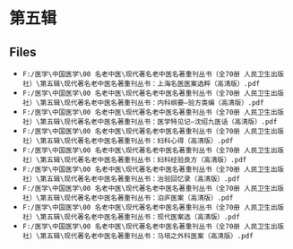 # 第五辑

## Files

- `F:/医学\中国医学\00 名老中医\现代著名老中医名著重刊丛书（全70册 人民卫生出版社）\第五辑\现代著名老中医名著重刊丛书：上海名医医案选粹（高清版）.pdf`
- `F:/医学\中国医学\00 名老中医\现代著名老中医名著重刊丛书（全70册 人民卫生出版社）\第五辑\现代著名老中医名著重刊丛书：内科纲要—验方类编（高清版）.pdf`
- `F:/医学\中国医学\00 名老中医\现代著名老中医名著重刊丛书（全70册 人民卫生出版社）\第五辑\现代著名老中医名著重刊丛书：医学特见记—沈绍九医话（高清版）.pdf`
- `F:/医学\中国医学\00 名老中医\现代著名老中医名著重刊丛书（全70册 人民卫生出版社）\第五辑\现代著名老中医名著重刊丛书：妇科心得（高清版）.pdf`
- `F:/医学\中国医学\00 名老中医\现代著名老中医名著重刊丛书（全70册 人民卫生出版社）\第五辑\现代著名老中医名著重刊丛书：妇科经验良方（高清版）.pdf`
- `F:/医学\中国医学\00 名老中医\现代著名老中医名著重刊丛书（全70册 人民卫生出版社）\第五辑\现代著名老中医名著重刊丛书：治验回忆录（高清版）.pdf`
- `F:/医学\中国医学\00 名老中医\现代著名老中医名著重刊丛书（全70册 人民卫生出版社）\第五辑\现代著名老中医名著重刊丛书：泊庐医案（高清版）.pdf`
- `F:/医学\中国医学\00 名老中医\现代著名老中医名著重刊丛书（全70册 人民卫生出版社）\第五辑\现代著名老中医名著重刊丛书：现代医案选（高清版）.pdf`
- `F:/医学\中国医学\00 名老中医\现代著名老中医名著重刊丛书（全70册 人民卫生出版社）\第五辑\现代著名老中医名著重刊丛书：马培之外科医案（高清版）.pdf`
